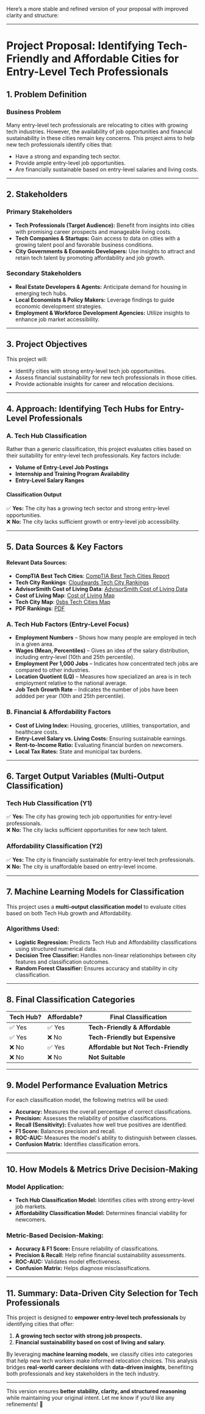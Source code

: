 Here’s a more stable and refined version of your proposal with improved clarity and structure:  

---

# **Project Proposal: Identifying Tech-Friendly and Affordable Cities for Entry-Level Tech Professionals**  

## **1. Problem Definition**  

### **Business Problem**  
Many entry-level tech professionals are relocating to cities with growing tech industries. However, the availability of job opportunities and financial sustainability in these cities remain key concerns. This project aims to help new tech professionals identify cities that:  
- Have a strong and expanding tech sector.  
- Provide ample entry-level job opportunities.  
- Are financially sustainable based on entry-level salaries and living costs.  

---

## **2. Stakeholders**  

### **Primary Stakeholders**  
- **Tech Professionals (Target Audience):** Benefit from insights into cities with promising career prospects and manageable living costs.  
- **Tech Companies & Startups:** Gain access to data on cities with a growing talent pool and favorable business conditions.  
- **City Governments & Economic Developers:** Use insights to attract and retain tech talent by promoting affordability and job growth.  

### **Secondary Stakeholders**  
- **Real Estate Developers & Agents:** Anticipate demand for housing in emerging tech hubs.  
- **Local Economists & Policy Makers:** Leverage findings to guide economic development strategies.  
- **Employment & Workforce Development Agencies:** Utilize insights to enhance job market accessibility.  

---

## **3. Project Objectives**  
This project will:  
- Identify cities with strong entry-level tech job opportunities.  
- Assess financial sustainability for new tech professionals in those cities.  
- Provide actionable insights for career and relocation decisions.  

---

## **4. Approach: Identifying Tech Hubs for Entry-Level Professionals**  

### **A. Tech Hub Classification**  
Rather than a generic classification, this project evaluates cities based on their suitability for entry-level tech professionals. Key factors include:  
- **Volume of Entry-Level Job Postings**  
- **Internship and Training Program Availability**  
- **Entry-Level Salary Ranges**  

#### **Classification Output**  
✅ **Yes:** The city has a growing tech sector and strong entry-level opportunities.  
❌ **No:** The city lacks sufficient growth or entry-level job accessibility.  

---

## **5. Data Sources & Key Factors**  
#### **Relevant Data Sources:**  
- **CompTIA Best Tech Cities**: [CompTIA Best Tech Cities Report](https://www.comptia.org/content/research/best-tech-cities-it-jobs)  
- **Tech City Rankings**: [Cloudwards Tech City Rankings](https://www.cloudwards.net/top-tech-cities-us/#ranking-100-u-s-cities-for-tech-professionals)  
- **AdvisorSmith Cost of Living Data**: [AdvisorSmith Cost of Living Data](https://advisorsmith.com/data/coli)
- **Cost of Living Map**: [Cost of Living Map](https://www.arcgis.com/home/webmap/viewer.html?webmap=b7ad39ce059f43a587f1a1478e7e9e21)
- **Tech City Map**: [0sbs Tech Cities Map](https://0sbs.com/map-of-us-tech-cities/)
- **PDF Rankings**: [PDF]([https://comptiacdn.azureedge.net/webcontent/docs/default-source/research-reports/comptia-state-of-the-tech-workforce-2024.pdf?sfvrsn=a8aa5246_2)

### **A. Tech Hub Factors (Entry-Level Focus)**  
- **Employment Numbers** – Shows how many people are employed in tech in a given area.
- **Wages (Mean, Percentiles)** – Gives an idea of the salary distribution, including entry-level (10th and 25th percentile).
- **Employment Per 1,000 Jobs** – Indicates how concentrated tech jobs are compared to other industries.
- **Location Quotient (LQ)** – Measures how specialized an area is in tech employment relative to the national average.
- **Job Tech Growth Rate** – Indicates the number of jobs have been addded per year (10th and 25th percentile).

### **B. Financial & Affordability Factors**  
- **Cost of Living Index:** Housing, groceries, utilities, transportation, and healthcare costs.  
- **Entry-Level Salary vs. Living Costs:** Ensuring sustainable earnings.  
- **Rent-to-Income Ratio:** Evaluating financial burden on newcomers.  
- **Local Tax Rates:** State and municipal tax burdens.  

---

## **6. Target Output Variables (Multi-Output Classification)**  

### **Tech Hub Classification (Y1)**  
✅ **Yes:** The city has growing tech job opportunities for entry-level professionals.  
❌ **No:** The city lacks sufficient opportunities for new tech talent.  

### **Affordability Classification (Y2)**  
✅ **Yes:** The city is financially sustainable for entry-level tech professionals.  
❌ **No:** The city is unaffordable based on entry-level income.  

---

## **7. Machine Learning Models for Classification**  

This project uses a **multi-output classification model** to evaluate cities based on both Tech Hub growth and Affordability.  

### **Algorithms Used:**  
- **Logistic Regression:** Predicts Tech Hub and Affordability classifications using structured numerical data.  
- **Decision Tree Classifier:** Handles non-linear relationships between city features and classification outcomes.  
- **Random Forest Classifier:** Ensures accuracy and stability in city classification.  

---

## **8. Final Classification Categories**  
| Tech Hub? | Affordable? | Final Classification |  
|-----------|------------|----------------------|  
| ✅ Yes    | ✅ Yes     | **Tech-Friendly & Affordable** |  
| ✅ Yes    | ❌ No      | **Tech-Friendly but Expensive** |  
| ❌ No     | ✅ Yes     | **Affordable but Not Tech-Friendly** |  
| ❌ No     | ❌ No      | **Not Suitable** |  

---

## **9. Model Performance Evaluation Metrics**  

For each classification model, the following metrics will be used:  

- **Accuracy:** Measures the overall percentage of correct classifications.  
- **Precision:** Assesses the reliability of positive classifications.  
- **Recall (Sensitivity):** Evaluates how well true positives are identified.  
- **F1 Score:** Balances precision and recall.  
- **ROC-AUC:** Measures the model's ability to distinguish between classes.  
- **Confusion Matrix:** Identifies classification errors.  

---

## **10. How Models & Metrics Drive Decision-Making**  

### **Model Application:**  
- **Tech Hub Classification Model:** Identifies cities with strong entry-level job markets.  
- **Affordability Classification Model:** Determines financial viability for newcomers.  

### **Metric-Based Decision-Making:**  
- **Accuracy & F1 Score:** Ensure reliability of classifications.  
- **Precision & Recall:** Help refine financial sustainability assessments.  
- **ROC-AUC:** Validates model effectiveness.  
- **Confusion Matrix:** Helps diagnose misclassifications.  

---

## **11. Summary: Data-Driven City Selection for Tech Professionals**  

This project is designed to **empower entry-level tech professionals** by identifying cities that offer:  
1. **A growing tech sector with strong job prospects.**  
2. **Financial sustainability based on cost of living and salary.**  

By leveraging **machine learning models**, we classify cities into categories that help new tech workers make informed relocation choices. This analysis bridges **real-world career decisions** with **data-driven insights**, benefiting both professionals and key stakeholders in the tech industry.  

---

This version ensures **better stability, clarity, and structured reasoning** while maintaining your original intent. Let me know if you’d like any refinements! 🚀
